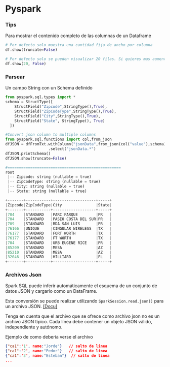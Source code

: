 # Pyspark

### Tips

Para mostrar el contenido completo de las columnas de un Dataframe
```python
# Por defecto solo muestra una cantidad fija de ancho por columna
df.show(truncate=False)

# Por defecto solo se pueden visualizar 20 filas. Si quieres mas aumenta el numero
df.show(20, False)
```


### Parsear

Un campo String con un Schema definido

```python
from pyspark.sql.types import *
schema = StructType([ 
    StructField("Zipcode",StringType(),True), 
    StructField("ZipCodeType",StringType(),True), 
    StructField("City",StringType(),True), 
    StructField("State", StringType(), True)
  ])

#Convert json column to multiple columns
from pyspark.sql.functions import col,from_json
dfJSON = dfFromTxt.withColumn("jsonData",from_json(col("value"),schema)) \
                   .select("jsonData.*")
dfJSON.printSchema()
dfJSON.show(truncate=False)

#==================================================
root
 |-- Zipcode: string (nullable = true)
 |-- ZipCodeType: string (nullable = true)
 |-- City: string (nullable = true)
 |-- State: string (nullable = true)

+-------+-----------+-------------------+-----+
|Zipcode|ZipCodeType|City               |State|
+-------+-----------+-------------------+-----+
|704    |STANDARD   |PARC PARQUE        |PR   |
|704    |STANDARD   |PASEO COSTA DEL SUR|PR   |
|709    |STANDARD   |BDA SAN LUIS       |PR   |
|76166  |UNIQUE     |CINGULAR WIRELESS  |TX   |
|76177  |STANDARD   |FORT WORTH         |TX   |
|76177  |STANDARD   |FT WORTH           |TX   |
|704    |STANDARD   |URB EUGENE RICE    |PR   |
|85209  |STANDARD   |MESA               |AZ   |
|85210  |STANDARD   |MESA               |AZ   |
|32046  |STANDARD   |HILLIARD           |FL   |
+-------+-----------+-------------------+-----+
```


### Archivos Json

Spark SQL puede inferir automáticamente el esquema de un conjunto de datos JSON y cargarlo como un DataFrame. 

Esta conversión se puede realizar utilizando `SparkSession.read.json()` para un archivo JSON. [[Docu]](https://spark.apache.org/docs/latest/sql-data-sources-json.html)  


Tenga en cuenta que el archivo que se ofrece como archivo json no es un archivo JSON típico. Cada línea debe contener un objeto JSON válido, independiente y autónomo.

Ejemplo de como deberia verse el archivo

```json
{"ca1":'1', name:"Jorde"}   // salto de linea
{"ca1":'2', name:"Pedor"}   // salto de linea
{"ca1":'3', name:"Esteban"}  // salto de linea
...
```